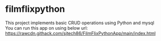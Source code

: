 # filmflixpython
This project implements basic CRUD operations using Python and mysql
You can run this app on using below url: https://rawcdn.githack.com/sjtech86/FilmFlixPythonApp/main/index.html
